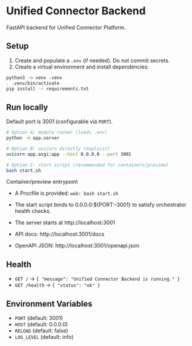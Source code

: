 # Unified Connector Backend

FastAPI backend for Unified Connector Platform.

## Setup

1. Create and populate a `.env` (if needed). Do not commit secrets.
2. Create a virtual environment and install dependencies:

```bash
python3 -m venv .venv
. .venv/bin/activate
pip install -r requirements.txt
```

## Run locally

Default port is 3001 (configurable via `PORT`).

```bash
# Option A: module runner (loads .env)
python -m app.server

# Option B: uvicorn directly (explicit)
uvicorn app.asgi:app --host 0.0.0.0 --port 3001

# Option C: start script (recommended for containers/preview)
bash start.sh
```

Container/preview entrypoint
- A Procfile is provided: `web: bash start.sh`
- The start script binds to 0.0.0.0:${PORT:-3001} to satisfy orchestrator health checks.

- The server starts at http://localhost:3001
- API docs: http://localhost:3001/docs
- OpenAPI JSON: http://localhost:3001/openapi.json

## Health

- `GET /` -> `{ "message": "Unified Connector Backend is running." }`
- `GET /health` -> `{ "status": "ok" }`

## Environment Variables

- `PORT` (default: 3001)
- `HOST` (default: 0.0.0.0)
- `RELOAD` (default: false)
- `LOG_LEVEL` (default: info)
